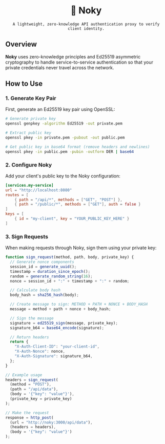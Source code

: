 <div align="center">
    <h1>🫢 Noky</h1>

    A lightweight, zero-knowledge API authentication proxy to verify client identity.

</div>

## Overview

**Noky** uses zero-knowledge principles and Ed25519 asymmetric cryptography to handle service-to-service authentication
so that your private credentials never travel across the network.

## How to Use

### 1. Generate Key Pair

First, generate an Ed25519 key pair using OpenSSL:

```bash
# Generate private key
openssl genpkey -algorithm Ed25519 -out private.pem

# Extract public key
openssl pkey -in private.pem -pubout -out public.pem

# Get public key in base64 format (remove headers and newlines)
openssl pkey -in public.pem -pubin -outform DER | base64
```

### 2. Configure Noky

Add your client's public key to the Noky configuration:

```toml
[services.my-service]
url = "http://localhost:8080"
routes = [
    { path = "/api/*", methods = ["GET", "POST"] },
    { path = "/public/*", methods = ["GET"], auth = false }
]
keys = [
    { id = "my-client", key = "YOUR_PUBLIC_KEY_HERE" }
]
```

### 3. Sign Requests

When making requests through Noky, sign them using your private key:

```js
function sign_request(method, path, body, private_key) {
  // Generate nonce components
  session_id = generate_uuid();
  timestamp = duration_since_epoch();
  random = generate_random_string(16);
  nonce = session_id + ":" + timestamp + ":" + random;

  // Calculate body hash
  body_hash = sha256_hash(body);

  // Create message to sign: METHOD + PATH + NONCE + BODY_HASH
  message = method + path + nonce + body_hash;

  // Sign the message
  signature = ed25519_sign(message, private_key);
  signature_b64 = base64_encode(signature);

  // Return headers
  return {
    "X-Auth-Client-ID": "your-client-id",
    "X-Auth-Nonce": nonce,
    "X-Auth-Signature": signature_b64,
  };
}

// Example usage
headers = sign_request(
  (method = "POST"),
  (path = "/api/data"),
  (body = '{"key": "value"}'),
  (private_key = private_key)
);

// Make the request
response = http_post(
  (url = "http://noky:3000/api/data"),
  (headers = headers),
  (body = '{"key": "value"}')
);
```
